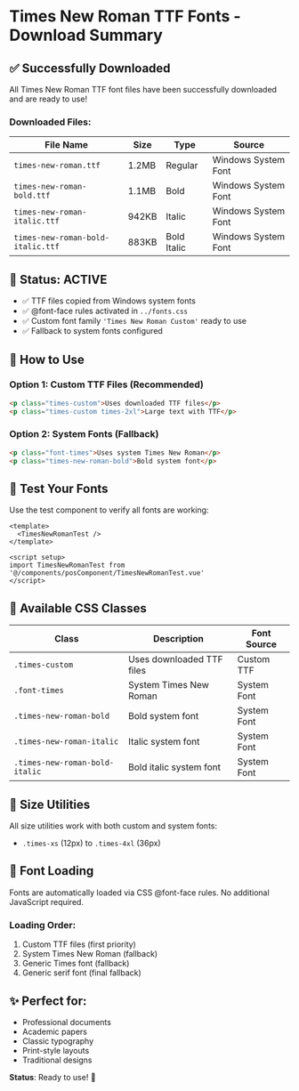 # Times New Roman TTF Fonts - Download Summary

## ✅ Successfully Downloaded

All Times New Roman TTF font files have been successfully downloaded and are ready to use!

### Downloaded Files:

| File Name                         | Size  | Type        | Source              |
| --------------------------------- | ----- | ----------- | ------------------- |
| `times-new-roman.ttf`             | 1.2MB | Regular     | Windows System Font |
| `times-new-roman-bold.ttf`        | 1.1MB | Bold        | Windows System Font |
| `times-new-roman-italic.ttf`      | 942KB | Italic      | Windows System Font |
| `times-new-roman-bold-italic.ttf` | 883KB | Bold Italic | Windows System Font |

## 🎯 Status: ACTIVE

- ✅ TTF files copied from Windows system fonts
- ✅ @font-face rules activated in `../fonts.css`
- ✅ Custom font family `'Times New Roman Custom'` ready to use
- ✅ Fallback to system fonts configured

## 🚀 How to Use

### Option 1: Custom TTF Files (Recommended)

```html
<p class="times-custom">Uses downloaded TTF files</p>
<p class="times-custom times-2xl">Large text with TTF</p>
```

### Option 2: System Fonts (Fallback)

```html
<p class="font-times">Uses system Times New Roman</p>
<p class="times-new-roman-bold">Bold system font</p>
```

## 🧪 Test Your Fonts

Use the test component to verify all fonts are working:

```vue
<template>
  <TimesNewRomanTest />
</template>

<script setup>
import TimesNewRomanTest from '@/components/posComponent/TimesNewRomanTest.vue'
</script>
```

## 📝 Available CSS Classes

| Class                          | Description               | Font Source |
| ------------------------------ | ------------------------- | ----------- |
| `.times-custom`                | Uses downloaded TTF files | Custom TTF  |
| `.font-times`                  | System Times New Roman    | System Font |
| `.times-new-roman-bold`        | Bold system font          | System Font |
| `.times-new-roman-italic`      | Italic system font        | System Font |
| `.times-new-roman-bold-italic` | Bold italic system font   | System Font |

## 📏 Size Utilities

All size utilities work with both custom and system fonts:

- `.times-xs` (12px) to `.times-4xl` (36px)

## 🔧 Font Loading

Fonts are automatically loaded via CSS @font-face rules. No additional JavaScript required.

### Loading Order:

1. Custom TTF files (first priority)
2. System Times New Roman (fallback)
3. Generic Times font (fallback)
4. Generic serif font (final fallback)

## ✨ Perfect for:

- Professional documents
- Academic papers
- Classic typography
- Print-style layouts
- Traditional designs

**Status**: Ready to use! 🎉
